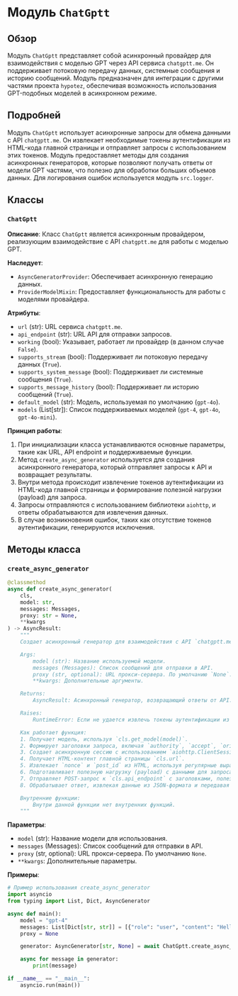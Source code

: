 # Модуль `ChatGptt`

## Обзор

Модуль `ChatGptt` представляет собой асинхронный провайдер для взаимодействия с моделью GPT через API сервиса `chatgptt.me`. Он поддерживает потоковую передачу данных, системные сообщения и историю сообщений.
Модуль предназначен для интеграции с другими частями проекта `hypotez`, обеспечивая возможность использования GPT-подобных моделей в асинхронном режиме.

## Подробней

Модуль `ChatGptt` использует асинхронные запросы для обмена данными с API `chatgptt.me`. Он извлекает необходимые токены аутентификации из HTML-кода главной страницы и отправляет запросы с использованием этих токенов.
Модуль предоставляет методы для создания асинхронных генераторов, которые позволяют получать ответы от модели GPT частями, что полезно для обработки больших объемов данных.
Для логирования ошибок используется модуль `src.logger`.

## Классы

### `ChatGptt`

**Описание**: Класс `ChatGptt` является асинхронным провайдером, реализующим взаимодействие с API `chatgptt.me` для работы с моделью GPT.

**Наследует**:
- `AsyncGeneratorProvider`: Обеспечивает асинхронную генерацию данных.
- `ProviderModelMixin`: Предоставляет функциональность для работы с моделями провайдера.

**Атрибуты**:
- `url` (str): URL сервиса `chatgptt.me`.
- `api_endpoint` (str): URL API для отправки запросов.
- `working` (bool): Указывает, работает ли провайдер (в данном случае `False`).
- `supports_stream` (bool): Поддерживает ли потоковую передачу данных (`True`).
- `supports_system_message` (bool): Поддерживает ли системные сообщения (`True`).
- `supports_message_history` (bool): Поддерживает ли историю сообщений (`True`).
- `default_model` (str): Модель, используемая по умолчанию (`gpt-4o`).
- `models` (List[str]): Список поддерживаемых моделей (`gpt-4`, `gpt-4o`, `gpt-4o-mini`).

**Принцип работы**:

1.  При инициализации класса устанавливаются основные параметры, такие как URL, API endpoint и поддерживаемые функции.
2.  Метод `create_async_generator` используется для создания асинхронного генератора, который отправляет запросы к API и возвращает результаты.
3.  Внутри метода происходит извлечение токенов аутентификации из HTML-кода главной страницы и формирование полезной нагрузки (payload) для запроса.
4.  Запросы отправляются с использованием библиотеки `aiohttp`, и ответы обрабатываются для извлечения данных.
5.  В случае возникновения ошибок, таких как отсутствие токенов аутентификации, генерируются исключения.

## Методы класса

### `create_async_generator`

```python
@classmethod
async def create_async_generator(
    cls,
    model: str,
    messages: Messages,
    proxy: str = None,
    **kwargs
) -> AsyncResult:
    """
    Создает асинхронный генератор для взаимодействия с API `chatgptt.me`.

    Args:
        model (str): Название используемой модели.
        messages (Messages): Список сообщений для отправки в API.
        proxy (str, optional): URL прокси-сервера. По умолчанию `None`.
        **kwargs: Дополнительные аргументы.

    Returns:
        AsyncResult: Асинхронный генератор, возвращающий ответы от API.

    Raises:
        RuntimeError: Если не удается извлечь токены аутентификации из HTML.

    Как работает функция:
    1. Получает модель, используя `cls.get_model(model)`.
    2. Формирует заголовки запроса, включая `authority`, `accept`, `origin`, `referer` и `user-agent`.
    3. Создает асинхронную сессию с использованием `aiohttp.ClientSession`.
    4. Получает HTML-контент главной страницы `cls.url`.
    5. Извлекает `nonce` и `post_id` из HTML, используя регулярные выражения.
    6. Подготавливает полезную нагрузку (payload) с данными для запроса, включая `_wpnonce`, `post_id`, `url`, `action`, `message`, `bot_id`, `chatbot_identity`, `wpaicg_chat_client_id` и `wpaicg_chat_history`.
    7. Отправляет POST-запрос к `cls.api_endpoint` с заголовками, полезной нагрузкой и прокси (если указан).
    8. Обрабатывает ответ, извлекая данные из JSON-формата и передавая их через генератор.

    Внутренние функции:
        Внутри данной функции нет внутренних функций.
    """
```

**Параметры**:

- `model` (str): Название модели для использования.
- `messages` (Messages): Список сообщений для отправки в API.
- `proxy` (str, optional): URL прокси-сервера. По умолчанию `None`.
- `**kwargs`: Дополнительные параметры.

**Примеры**:

```python
# Пример использования create_async_generator
import asyncio
from typing import List, Dict, AsyncGenerator

async def main():
    model = "gpt-4"
    messages: List[Dict[str, str]] = [{"role": "user", "content": "Hello, GPT!"}]
    proxy = None

    generator: AsyncGenerator[str, None] = await ChatGptt.create_async_generator(model=model, messages=messages, proxy=proxy)

    async for message in generator:
        print(message)

if __name__ == "__main__":
    asyncio.run(main())